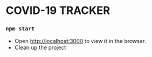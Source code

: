 # COVID-19 TRACKER

### `npm start`

- Open [http://localhost:3000](http://localhost:3000) to view it in the browser.
- Clean up the project
